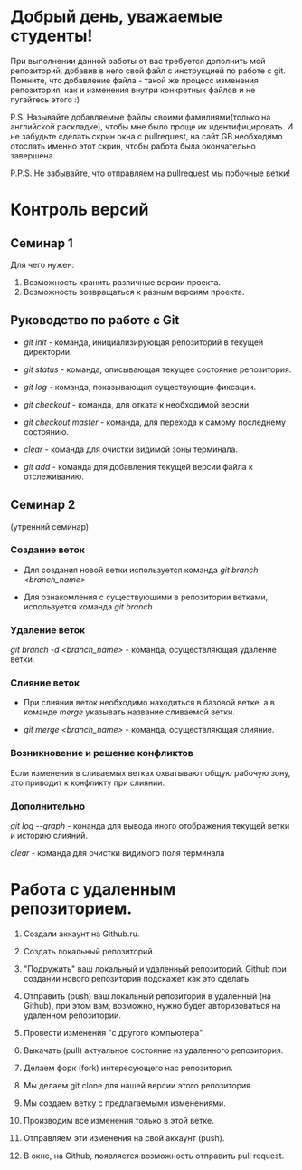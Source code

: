# Добрый день, уважаемые студенты! 
  При выполнении данной работы от вас требуется дополнить мой репозиторий, добавив в него свой файл с инструкцией по работе с git. Помните, что добавление файла - такой же процесс изменения репозитория, как и изменения внутри конкретных файлов и не пугайтесь этого :)

  P.S. Называйте добавляемые файлы своими фамилиями(только на английской раскладке), чтобы мне было проще их идентифицировать. И не забудьте сделать скрин окна с pullrequest, на сайт GB необходимо отослать именно этот скрин, чтобы работа была окончательно завершена.

  P.P.S. Не забывайте, что отправляем на pullrequest мы побочные ветки!

  # Контроль версий
## Семинар 1
Для чего нужен:
1. Возможность хранить различные версии проекта.
2. Возможность возвращаться к разным версиям проекта.

## Руководство по работе с Git  

* *git init* - команда, инициализирующая репозиторий в текущей директории.

* *git status* - команда, описывающая текущее состояние репозитория.

* *git log* - команда, показывающия существующие фиксации.

* *git checkout* - команда, для отката к необходимой версии.

* *git checkout master* - команда, для перехода к самому последнему состоянию.

* *clear* - команда для очистки видимой зоны терминала.

* *git add* - команда для добавления текущей версии файла к отслеживанию.

## Семинар 2
(утренний семинар)

### Создание веток

* Для создания новой ветки используется команда *git branch <branch_name>*

* Для ознакомления с существующими в репозитории ветками, используется команда *git branch*

### Удаление веток

*git branch -d <branch_name>* - команда, осуществляющая удаление ветки.

### Слияние веток

* При слиянии веток необходимо находиться в базовой ветке, а в команде *merge* указывать название сливаемой ветки.

* *git merge <branch_name>* - команда, осуществляющая слияние.

### Возникновение и решение конфликтов

Если изменения в сливаемых ветках охватывают общую рабочую зону, это приводит к конфликту при слиянии.

### Дополнительно

*git log --graph* - конанда для вывода иного отображения текущей ветки и историю слияний.

*clear* - команда для очистки видимого поля терминала
 
# Работа с удаленным репозиторием.

1. Создали аккаунт на Github.ru.
2. Создать локальный репозиторий.
3. "Подружить" ваш локальный и удаленный репозиторий. Github при создании нового репозитория подскажет как это сделать.
4. Отправить  (push) ваш локальный репозиторий в удаленный (на Github), при этом вам, возможно, нужно будет авторизоваться на удаленном репозитории.
5. Провести изменения "с другого компьютера".
6. Выкачать (pull) актуальное состояние из удаленного репозитория.

1. Делаем форк (fork) интересующего нас репозитория. 
2. Мы делаем git clone для нашей версии этого репозитория.
3. Мы создаем ветку с предлагаемыми изменениями.
4. Производим все изменения только в этой ветке.
5. Отправляем эти изменения на свой аккаунт (push).
6. В окне, на Github, появляется возможность отправить pull request.